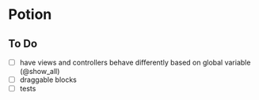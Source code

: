# Potion

## To Do

- [ ] have views and controllers behave differently based on global variable (@show_all)
- [ ] draggable blocks
- [ ] tests

